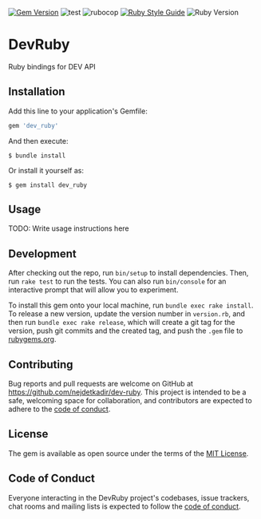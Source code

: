 [![Gem Version](https://badge.fury.io/rb/dev_ruby.svg)](https://badge.fury.io/rb/dev_ruby)
![test](https://github.com/nejdetkadir/dev-ruby/actions/workflows/test.yml/badge.svg?branch=main)
![rubocop](https://github.com/nejdetkadir/dev-ruby/actions/workflows/rubocop.yml/badge.svg?branch=main)
[![Ruby Style Guide](https://img.shields.io/badge/code_style-rubocop-brightgreen.svg)](https://github.com/rubocop/rubocop)
![Ruby Version](https://img.shields.io/badge/ruby_version->=_2.6.0-blue.svg)

# DevRuby
Ruby bindings for DEV API

## Installation
Add this line to your application's Gemfile:

```ruby
gem 'dev_ruby'
```

And then execute:

    $ bundle install

Or install it yourself as:

    $ gem install dev_ruby

## Usage
TODO: Write usage instructions here

## Development
After checking out the repo, run `bin/setup` to install dependencies. Then, run `rake test` to run the tests. You can also run `bin/console` for an interactive prompt that will allow you to experiment.

To install this gem onto your local machine, run `bundle exec rake install`. To release a new version, update the version number in `version.rb`, and then run `bundle exec rake release`, which will create a git tag for the version, push git commits and the created tag, and push the `.gem` file to [rubygems.org](https://rubygems.org).

## Contributing
Bug reports and pull requests are welcome on GitHub at https://github.com/nejdetkadir/dev-ruby. This project is intended to be a safe, welcoming space for collaboration, and contributors are expected to adhere to the [code of conduct](https://github.com/nejdetkadir/dev-ruby/blob/main/CODE_OF_CONDUCT.md).

## License
The gem is available as open source under the terms of the [MIT License](LICENSE).

## Code of Conduct
Everyone interacting in the DevRuby project's codebases, issue trackers, chat rooms and mailing lists is expected to follow the [code of conduct](https://github.com/nejdetkadir/dev-ruby/blob/main/CODE_OF_CONDUCT.md).
